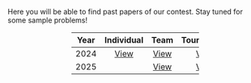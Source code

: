 Here you will be able to find past papers of our contest. Stay tuned for some sample problems!

<div style="margin-left: auto;
            margin-right: auto;
            width:50%;">

| **Year** | **Individual** | **Team** | **Tournament** |
| :------: | :------------: | :------: | :------------: |
|   2024   |     [View](https://otmac.ca/OTMaC_Individual_Round%20(7).pdf)     |   [View](https://otmac.ca/OTMaC_Team_Round%20(1).pdf)   |      [View](https://otmac.ca/OTMaC_Tournament_Round%20(1).pdf)      |
|   2025   |          |   [View](https://otmac.ca/OTMaC%20Problem%20Set.pdf)   |   [View](https://otmac.ca/OTMaC%20Knockouts.pdf)         |
</div>
